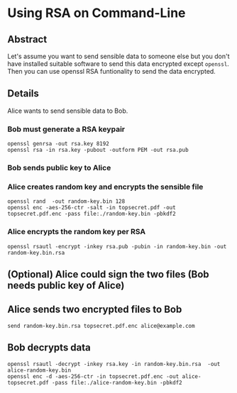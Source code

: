 # Using RSA on Command-Line

## Abstract
Let's assume you want to send sensible data to someone else but you don't have
installed suitable software to send this data encrypted except `openssl`.
Then you can use openssl RSA funtionality to send the data encrypted.

## Details

Alice wants to send sensible data to Bob.

### Bob must generate a RSA keypair

```
openssl genrsa -out rsa.key 8192
openssl rsa -in rsa.key -pubout -outform PEM -out rsa.pub
```

### Bob sends public key to Alice

### Alice creates random key and encrypts the sensible file

```
openssl rand  -out random-key.bin 128
openssl enc -aes-256-ctr -salt -in topsecret.pdf -out topsecret.pdf.enc -pass file:./random-key.bin -pbkdf2
```

### Alice encrypts the random key per RSA

```
openssl rsautl -encrypt -inkey rsa.pub -pubin -in random-key.bin -out random-key.bin.rsa
```

## (Optional) Alice could sign the two files (Bob needs public key of Alice)

## Alice sends two encrypted files to Bob

```
send random-key.bin.rsa topsecret.pdf.enc alice@example.com
```

## Bob decrypts data

```
openssl rsautl -decrypt -inkey rsa.key -in random-key.bin.rsa  -out alice-random-key.bin
openssl enc -d -aes-256-ctr -in topsecret.pdf.enc -out alice-topsecret.pdf -pass file:./alice-random-key.bin -pbkdf2
```
